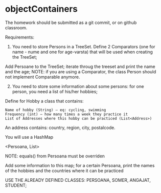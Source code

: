 # objectContainers

The homework should be submitted as a git commit, or on github classroom.

Requirements:

1. You need to store Persons in a TreeSet. Define 2 Comparators (one for name - nume and one for age-varsta) that will be used when creating the TreeSet;

Add Persoane to the TreeSet; iterate throug the treeset and print the name and the age;
NOTE: if you are using a Comparator, the class Person should not implement Comparable anymore.

2. You need to store some information about some persons: for one person, you need a list of his/her hobbies;

Define for Hobby a class that contains:

    Name of hobby (String) – eq: cycling, swimming
    Frequency (int) – how many times a week they practice it
    List of Addresses where this hobby can be practiced (List<Address>)

An address contains: country, region, city, postalcode.

You will use a HashMap

<Persoana, List<Hobby>>

NOTE: equals() from Persoana must be overriden

Add some information to this map; for a certain Persoana, print the names of the hobbies and the countries where it can be practiced

USE THE ALREADY DEFINED CLASSES: PERSOANA, SOMER, ANGAJAT, STUDENT;

